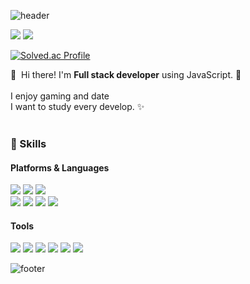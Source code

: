 ![header](https://capsule-render.vercel.app/api?type=slice&color=30A9DE&height=170&section=header&text=My%20profile();&fontColor=090707&fontAlignX=45&fontAlignY=65&fontSize=100)
<p>
  <a href="https://kilhyeonjun.github.io/" target="_blank"><img src="https://img.shields.io/badge/Blog-DD0B78?style=flat-square&logo=GitHub%20Sponsors&logoColor=white"/></a>
  <a href="mailto:kboxstar@gmail.com" target="_blank"><img src="https://img.shields.io/badge/kboxstar@gmail.com-EA4335?style=flat-square&logo=Gmail&logoColor=white"/></a>
 
[![Solved.ac Profile](http://mazassumnida.wtf/api/v2/generate_badge?boj=kboxstar)](https://solved.ac/kboxstar/)
<p>
  👋&nbsp; Hi there! I'm <b>Full stack developer</b> using JavaScript. 🚀<br/>
  <br/>
  I enjoy gaming and date<br/>
  I want to study every develop. ✨ <br/><br/>
</p>

### 💪 Skills
#### Platforms & Languages
<p>
  <img src="https://img.shields.io/badge/JavaScript-F7DF1E?style=flat-square&logo=JavaScript&logoColor=white"/>
  <img src="https://img.shields.io/badge/Java-007396?style=flat-square&logo=Java&logoColor=white"/>
  <img src="https://img.shields.io/badge/Python-3776AB?style=flat-square&logo=Python&logoColor=white"/>
  <br>
  <img src="https://img.shields.io/badge/Node.js-339933?style=flat-square&logo=Node.js&logoColor=black"/>
  <img src="https://img.shields.io/badge/Spring Boot-6DB33F?style=flat-square&logo=Spring Boot&logoColor=white"/>
  <img src="https://img.shields.io/badge/Django-092E20?style=flat-square&logo=Django&logoColor=white"/>
  <img src="https://img.shields.io/badge/Android-3DDC84?style=flat-square&logo=Android&logoColor=white"/>
</p>

#### Tools
<p>
  <img src="https://img.shields.io/badge/Git-F05032?style=flat-square&logo=Git&logoColor=white"/>
  <img src="https://img.shields.io/badge/Visual Studio Code-007ACC.svg?&style=flat-square&logo=Visual Studio Code&logoColor=white"/>
  <img src="https://img.shields.io/badge/IntelliJ IDEA-000000.svg?&style=flat-square&logo=IntelliJ IDEA&logoColor=white"/>
  <img src="https://img.shields.io/badge/WebStorm-000000.svg?&style=flat-square&logo=WebStorm&logoColor=white"/>
  <img src="https://img.shields.io/badge/Eclipse IDE-2C2255.svg?&style=flat-square&logo=Eclipse IDE&logoColor=white"/>
  <img src="https://img.shields.io/badge/Android Studio-3DDC84.svg?&style=flat-square&logo=Android Studio&logoColor=white"/>
</p>

![footer](https://capsule-render.vercel.app/api?type=slice&color=EFDC05&height=100&section=footer)
